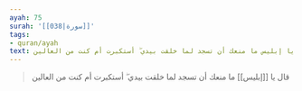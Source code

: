 ```yaml
---
ayah: 75
surah: '[[038|سورة]]'
tags:
- quran/ayah
text: قال يا إبليس ما منعك أن تسجد لما خلقت بيدي ۖ أستكبرت أم كنت من العالين
---
```

> قال يا [[إبليس]] ما منعك أن تسجد لما خلقت بيدي ۖ أستكبرت أم كنت من العالين
